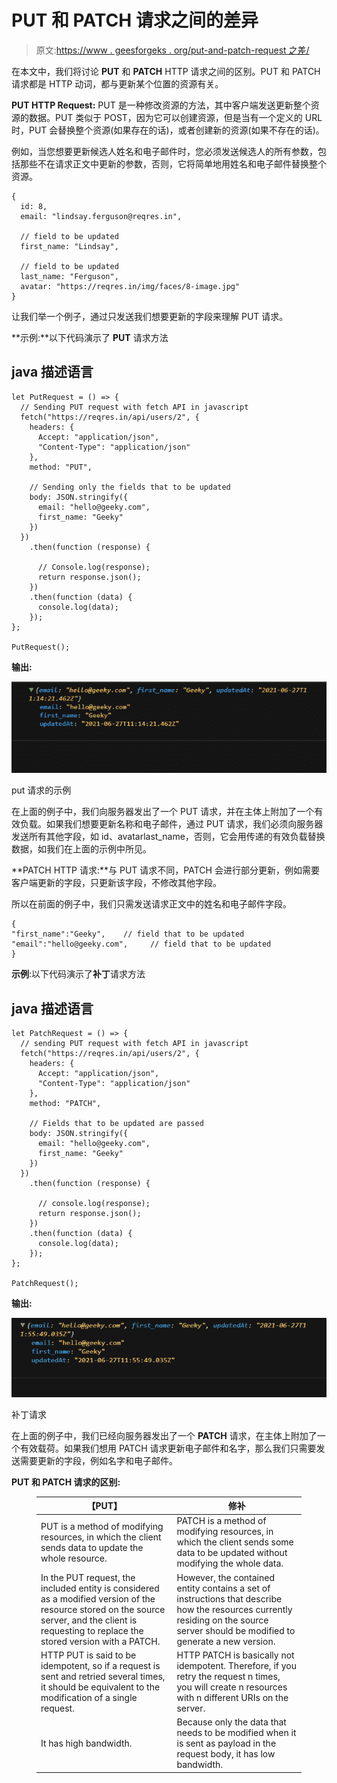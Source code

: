 # PUT 和 PATCH 请求之间的差异

> 原文:[https://www . geesforgeks . org/put-and-patch-request 之差/](https://www.geeksforgeeks.org/difference-between-put-and-patch-request/)

在本文中，我们将讨论 **PUT** 和 **PATCH** HTTP 请求之间的区别。PUT 和 PATCH 请求都是 HTTP 动词，都与更新某个位置的资源有关。

**PUT HTTP Request:** PUT 是一种修改资源的方法，其中客户端发送更新整个资源的数据。PUT 类似于 POST，因为它可以创建资源，但是当有一个定义的 URL 时，PUT 会替换整个资源(如果存在的话)，或者创建新的资源(如果不存在的话)。

例如，当您想要更新候选人姓名和电子邮件时，您必须发送候选人的所有参数，包括那些不在请求正文中更新的参数，否则，它将简单地用姓名和电子邮件替换整个资源。

```
{
  id: 8,
  email: "lindsay.ferguson@reqres.in",

  // field to be updated
  first_name: "Lindsay",

  // field to be updated
  last_name: "Ferguson",
  avatar: "https://reqres.in/img/faces/8-image.jpg"
}
```

让我们举一个例子，通过只发送我们想要更新的字段来理解 PUT 请求。

**示例:**以下代码演示了 **PUT** 请求方法

## java 描述语言

```
let PutRequest = () => {
  // Sending PUT request with fetch API in javascript
  fetch("https://reqres.in/api/users/2", {
    headers: {
      Accept: "application/json",
      "Content-Type": "application/json"
    },
    method: "PUT",

    // Sending only the fields that to be updated
    body: JSON.stringify({      
      email: "hello@geeky.com",
      first_name: "Geeky"
    })
  })
    .then(function (response) {

      // Console.log(response);
      return response.json();
    })
    .then(function (data) {
      console.log(data);
    });
};

PutRequest();
```

**输出:**

![](img/cf2267feaff4305a9299a2573e09334a.png)

put 请求的示例

在上面的例子中，我们向服务器发出了一个 PUT 请求，并在主体上附加了一个有效负载。如果我们想要更新名称和电子邮件，通过 PUT 请求，我们必须向服务器发送所有其他字段，如 id、avatarlast_name，否则，它会用传递的有效负载替换数据，如我们在上面的示例中所见。

**PATCH HTTP 请求:**与 PUT 请求不同，PATCH 会进行部分更新，例如需要客户端更新的字段，只更新该字段，不修改其他字段。

所以在前面的例子中，我们只需发送请求正文中的姓名和电子邮件字段。

```
{
"first_name":"Geeky",    // field that to be updated
"email":"hello@geeky.com",     // field that to be updated
}
```

**示例**:以下代码演示了**补丁**请求方法

## java 描述语言

```
let PatchRequest = () => {
  // sending PUT request with fetch API in javascript
  fetch("https://reqres.in/api/users/2", {
    headers: {
      Accept: "application/json",
      "Content-Type": "application/json"
    },
    method: "PATCH",    

    // Fields that to be updated are passed
    body: JSON.stringify({
      email: "hello@geeky.com",
      first_name: "Geeky"
    })
  })
    .then(function (response) {

      // console.log(response);
      return response.json();
    })
    .then(function (data) {
      console.log(data);
    });
};

PatchRequest();
```

**输出:**

![](img/6a355fa4cae937a66b935fb61e85b7ed.png)

补丁请求

在上面的例子中，我们已经向服务器发出了一个 **PATCH** 请求，在主体上附加了一个有效载荷。如果我们想用 PATCH 请求更新电子邮件和名字，那么我们只需要发送需要更新的字段，例如名字和电子邮件。

**PUT 和 PATCH 请求的区别:**

<figure class="table">

| 【PUT】 | 修补 |
| --- | --- |
| PUT is a method of modifying resources, in which the client sends data to update the whole resource. | PATCH is a method of modifying resources, in which the client sends some data to be updated without modifying the whole data. |
| In the PUT request, the included entity is considered as a modified version of the resource stored on the source server, and the client is requesting to replace the stored version with a PATCH. | However, the contained entity contains a set of instructions that describe how the resources currently residing on the source server should be modified to generate a new version. |
| HTTP PUT is said to be idempotent, so if a request is sent and retried several times, it should be equivalent to the modification of a single request. | HTTP PATCH is basically not idempotent. Therefore, if you retry the request n times, you will create n resources with n different URIs on the server. |
| It has high bandwidth. | Because only the data that needs to be modified when it is sent as payload in the request body, it has low bandwidth. |

</figure>